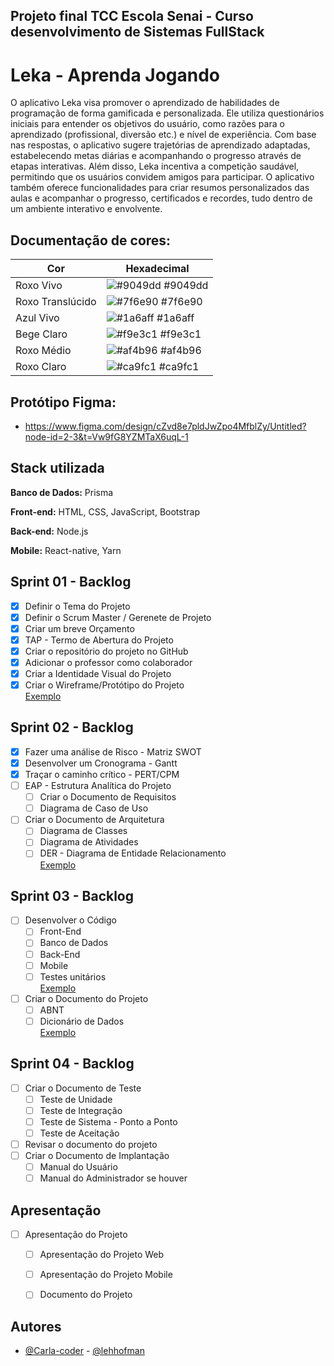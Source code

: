 ## Projeto final TCC Escola Senai - Curso desenvolvimento de Sistemas FullStack

# Leka - Aprenda Jogando

O aplicativo Leka visa promover o aprendizado de habilidades de programação de forma gamificada e personalizada. Ele utiliza questionários iniciais para entender os objetivos do usuário, como razões para o aprendizado (profissional, diversão etc.) e nível de experiência. Com base nas respostas, o aplicativo sugere trajetórias de aprendizado adaptadas, estabelecendo metas diárias e acompanhando o progresso através de etapas interativas. Além disso, Leka incentiva a competição saudável, permitindo que os usuários convidem amigos para participar. O aplicativo também oferece funcionalidades para criar resumos personalizados das aulas e acompanhar o progresso, certificados e recordes, tudo dentro de um ambiente interativo e envolvente.

## Documentação de cores:

| Cor               | Hexadecimal                                                |
| ----------------- | ---------------------------------------------------------------- |
| Roxo Vivo       | ![#9049dd](https://via.placeholder.com/10/9049dd?text=+) #9049dd|
| Roxo Translúcido    | ![#7f6e90](https://via.placeholder.com/10/7f6e90?text=+) #7f6e90 |
|Azul Vivo     | ![#1a6aff](https://via.placeholder.com/10/1a6aff?text=+) #1a6aff |
|Bege Claro     | ![#f9e3c1](https://via.placeholder.com/10/f9e3c1?text=+) #f9e3c1 |
|Roxo Médio    | ![#af4b96](https://via.placeholder.com/10/af4b96?text=+) #af4b96 |
|Roxo Claro     | ![#ca9fc1](https://via.placeholder.com/10/ca9fc1?text=+) #ca9fc1 |

## Protótipo Figma:

- https://www.figma.com/design/cZvd8e7pldJwZpo4MfblZy/Untitled?node-id=2-3&t=Vw9fG8YZMTaX6uqL-1

## Stack utilizada

**Banco de Dados:** Prisma

**Front-end:** HTML, CSS, JavaScript, Bootstrap

**Back-end:** Node.js

**Mobile:** React-native, Yarn

## Sprint 01 - Backlog
- [x] Definir o Tema do Projeto
- [x] Definir o Scrum Master / Gerenete de Projeto
- [x] Criar um breve Orçamento
- [x] TAP - Termo de Abertura do Projeto
- [x] Criar o repositório do projeto no GitHub
- [x] Adicionar o professor como colaborador
- [x] Criar a Identidade Visual do Projeto
- [x] Criar o Wireframe/Protótipo do Projeto<br>[Exemplo](https://github.com/wellifabio/projetofullexemplo.git)

## Sprint 02 - Backlog
- [x] Fazer uma análise de Risco - Matriz SWOT
- [x] Desenvolver um Cronograma - Gantt
- [x] Traçar o caminho crítico - PERT/CPM
- [ ] EAP - Estrutura Analítica do Projeto
    - [ ] Criar o Documento de Requisitos
    - [ ] Diagrama de Caso de Uso
- [ ] Criar o Documento de Arquitetura
    - [ ] Diagrama de Classes
    - [ ] Diagrama de Atividades
    - [ ] DER - Diagrama de Entidade Relacionamento<br>[Exemplo](https://github.com/wellifabio/projetofullexemplo/tree/main/docs/projeto)

## Sprint 03 - Backlog
- [ ] Desenvolver o Código
    - [ ] Front-End
    - [ ] Banco de Dados
    - [ ] Back-End
    - [ ] Mobile
    - [ ] Testes unitários<br>[Exemplo](https://github.com/wellifabio/projetofullexemplo.git)
- [ ] Criar o Documento do Projeto
    - [ ] ABNT
    - [ ] Dicionário de Dados<br>[Exemplo](https://github.com/wellifabio/projetofullexemplo/tree/main/docs/projeto)

## Sprint 04 - Backlog
- [ ] Criar o Documento de Teste
    - [ ] Teste de Unidade
    - [ ] Teste de Integração
    - [ ] Teste de Sistema - Ponto a Ponto
    - [ ] Teste de Aceitação
- [ ] Revisar o documento do projeto
- [ ] Criar o Documento de Implantação
    - [ ] Manual do Usuário
    - [ ] Manual do Administrador se houver

## Apresentação
- [ ] Apresentação do Projeto
    - [ ] Apresentação do Projeto Web
    - [ ] Apresentação do Projeto Mobile
    - [ ] Documento do Projeto


## Autores

- [@Carla-coder](https://www.github.com/Carla-coder) - [@lehhofman](https://www.github.com/lehhofman)

